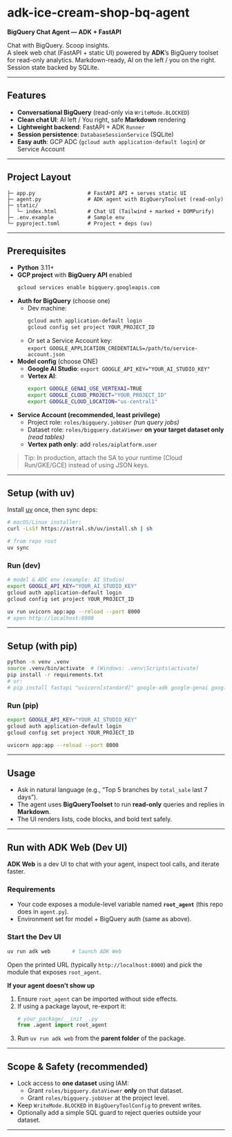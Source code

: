# adk-ice-cream-shop-bq-agent
**BigQuery Chat Agent — ADK + FastAPI**

Chat with BigQuery. Scoop insights.  
A sleek web chat (FastAPI + static UI) powered by **ADK**’s BigQuery toolset for read-only analytics. Markdown-ready, AI on the left / you on the right. Session state backed by SQLite.

---

## Features
- **Conversational BigQuery** (read-only via `WriteMode.BLOCKED`)
- **Clean chat UI**: AI left / You right, safe **Markdown** rendering
- **Lightweight backend**: FastAPI + ADK `Runner`
- **Session persistence**: `DatabaseSessionService` (SQLite)
- **Easy auth**: GCP ADC (`gcloud auth application-default login`) or Service Account

---

## Project Layout
```
├─ app.py                 # FastAPI API + serves static UI
├─ agent.py               # ADK agent with BigQueryToolset (read-only)
├─ static/
│  └─ index.html          # Chat UI (Tailwind + marked + DOMPurify)
├─ .env.example           # Sample env
└─ pyproject.toml         # Project + deps (uv)
```

---

## Prerequisites
- **Python** 3.11+
- **GCP project** with **BigQuery API** enabled
  ```bash
  gcloud services enable bigquery.googleapis.com
  ```
- **Auth for BigQuery** (choose one)
  - Dev machine:  
    ```bash
    gcloud auth application-default login
    gcloud config set project YOUR_PROJECT_ID
    ```
  - Or set a Service Account key:  
    `export GOOGLE_APPLICATION_CREDENTIALS=/path/to/service-account.json`
- **Model config** (choose ONE)
  - **Google AI Studio**: `export GOOGLE_API_KEY="YOUR_AI_STUDIO_KEY"`
  - **Vertex AI**:  
    ```bash
    export GOOGLE_GENAI_USE_VERTEXAI=TRUE
    export GOOGLE_CLOUD_PROJECT="YOUR_PROJECT_ID"
    export GOOGLE_CLOUD_LOCATION="us-central1"
    ```
- **Service Account (recommended, least privilege)**
  - Project role: `roles/bigquery.jobUser` *(run query jobs)*
  - Dataset role: `roles/bigquery.dataViewer` **on your target dataset only** *(read tables)*
  - **Vertex path only**: add `roles/aiplatform.user`

> Tip: In production, attach the SA to your runtime (Cloud Run/GKE/GCE) instead of using JSON keys.

---

## Setup (with **uv**)
Install [uv](https://docs.astral.sh/uv/) once, then sync deps:
```bash
# macOS/Linux installer:
curl -LsSf https://astral.sh/uv/install.sh | sh

# from repo root
uv sync
```

### Run (dev)
```bash
# model & ADC env (example: AI Studio)
export GOOGLE_API_KEY="YOUR_AI_STUDIO_KEY"
gcloud auth application-default login
gcloud config set project YOUR_PROJECT_ID

uv run uvicorn app:app --reload --port 8000
# open http://localhost:8000
```

---

## Setup (with **pip**)
```bash
python -m venv .venv
source .venv/bin/activate  # (Windows: .venv\Scripts\activate)
pip install -r requirements.txt
# or:
# pip install fastapi "uvicorn[standard]" google-adk google-genai google-auth google-cloud-bigquery
```

### Run (pip)
```bash
export GOOGLE_API_KEY="YOUR_AI_STUDIO_KEY"
gcloud auth application-default login
gcloud config set project YOUR_PROJECT_ID

uvicorn app:app --reload --port 8000
```

---

## Usage
- Ask in natural language (e.g., “Top 5 branches by `total_sale` last 7 days”).
- The agent uses **BigQueryToolset** to run **read-only** queries and replies in **Markdown**.
- The UI renders lists, code blocks, and bold text safely.

---

## Run with **ADK Web** (Dev UI)
**ADK Web** is a dev UI to chat with your agent, inspect tool calls, and iterate faster.

### Requirements
- Your code exposes a module-level variable named **`root_agent`** (this repo does in `agent.py`).
- Environment set for model + BigQuery auth (same as above).

### Start the Dev UI
```bash
uv run adk web       # launch ADK Web
```
Open the printed URL (typically `http://localhost:8000`) and pick the module that exposes `root_agent`.

**If your agent doesn’t show up**
1. Ensure `root_agent` can be imported without side effects.  
2. If using a package layout, re-export it:
   ```python
   # your_package/__init__.py
   from .agent import root_agent
   ```
3. Run `uv run adk web` from the **parent folder** of the package.  

---

## Scope & Safety (recommended)
- Lock access to **one dataset** using IAM:
  - Grant `roles/bigquery.dataViewer` **only** on that dataset.
  - Grant `roles/bigquery.jobUser` at the project level.
- Keep `WriteMode.BLOCKED` in `BigQueryToolConfig` to prevent writes.
- Optionally add a simple SQL guard to reject queries outside your dataset.

---
